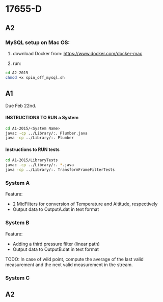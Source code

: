 # 17655-D

## A2

### MySQL setup on Mac OS:

1. download Docker from: https://www.docker.com/docker-mac 

2. run:
```bash
cd A2-2015
chmod +x spin_off_mysql.sh
```

## A1

Due Feb 22nd.

#### INSTRUCTIONS TO RUN a System

```bash
cd A1-2015/<System Name>
javac -cp ../Library/:. Plumber.java
java -cp ../Library/:. Plumber
```  

#### Instructions to RUN tests

```bash
cd A1-2015/LibraryTests
javac -cp ../Library/:. *.java
java -cp ../Library/:. TransformFrameFilterTests
```  

### System A

Feature:

  - 2 MidFilters for conversion of Temperature and Altitude, respectively
  - Output data to OutputA.dat in text format


### System B

Feature:

  - Adding a third pressure filter (linear path)
  - Output data to OutputB.dat in text format

TODO:
In case of wild point, compute the average of the last valid measurement and the next valid measurement in the stream.


### System C

## A2
